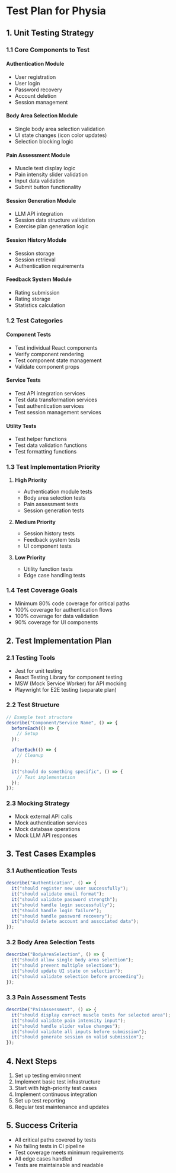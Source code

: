 # Test Plan for Physia

## 1. Unit Testing Strategy

### 1.1 Core Components to Test

#### Authentication Module

- User registration
- User login
- Password recovery
- Account deletion
- Session management

#### Body Area Selection Module

- Single body area selection validation
- UI state changes (icon color updates)
- Selection blocking logic

#### Pain Assessment Module

- Muscle test display logic
- Pain intensity slider validation
- Input data validation
- Submit button functionality

#### Session Generation Module

- LLM API integration
- Session data structure validation
- Exercise plan generation logic

#### Session History Module

- Session storage
- Session retrieval
- Authentication requirements

#### Feedback System Module

- Rating submission
- Rating storage
- Statistics calculation

### 1.2 Test Categories

#### Component Tests

- Test individual React components
- Verify component rendering
- Test component state management
- Validate component props

#### Service Tests

- Test API integration services
- Test data transformation services
- Test authentication services
- Test session management services

#### Utility Tests

- Test helper functions
- Test data validation functions
- Test formatting functions

### 1.3 Test Implementation Priority

1. **High Priority**

   - Authentication module tests
   - Body area selection tests
   - Pain assessment tests
   - Session generation tests

2. **Medium Priority**

   - Session history tests
   - Feedback system tests
   - UI component tests

3. **Low Priority**
   - Utility function tests
   - Edge case handling tests

### 1.4 Test Coverage Goals

- Minimum 80% code coverage for critical paths
- 100% coverage for authentication flows
- 100% coverage for data validation
- 90% coverage for UI components

## 2. Test Implementation Plan

### 2.1 Testing Tools

- Jest for unit testing
- React Testing Library for component testing
- MSW (Mock Service Worker) for API mocking
- Playwright for E2E testing (separate plan)

### 2.2 Test Structure

```typescript
// Example test structure
describe("Component/Service Name", () => {
  beforeEach(() => {
    // Setup
  });

  afterEach(() => {
    // Cleanup
  });

  it("should do something specific", () => {
    // Test implementation
  });
});
```

### 2.3 Mocking Strategy

- Mock external API calls
- Mock authentication services
- Mock database operations
- Mock LLM API responses

## 3. Test Cases Examples

### 3.1 Authentication Tests

```typescript
describe("Authentication", () => {
  it("should register new user successfully");
  it("should validate email format");
  it("should validate password strength");
  it("should handle login successfully");
  it("should handle login failure");
  it("should handle password recovery");
  it("should delete account and associated data");
});
```

### 3.2 Body Area Selection Tests

```typescript
describe("BodyAreaSelection", () => {
  it("should allow single body area selection");
  it("should prevent multiple selections");
  it("should update UI state on selection");
  it("should validate selection before proceeding");
});
```

### 3.3 Pain Assessment Tests

```typescript
describe("PainAssessment", () => {
  it("should display correct muscle tests for selected area");
  it("should validate pain intensity input");
  it("should handle slider value changes");
  it("should validate all inputs before submission");
  it("should generate session on valid submission");
});
```

## 4. Next Steps

1. Set up testing environment
2. Implement basic test infrastructure
3. Start with high-priority test cases
4. Implement continuous integration
5. Set up test reporting
6. Regular test maintenance and updates

## 5. Success Criteria

- All critical paths covered by tests
- No failing tests in CI pipeline
- Test coverage meets minimum requirements
- All edge cases handled
- Tests are maintainable and readable
